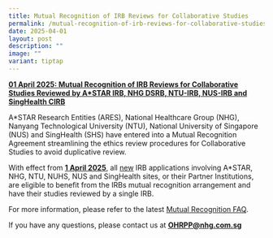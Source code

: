 ```yaml
---
title: Mutual Recognition of IRB Reviews for Collaborative Studies
permalink: /mutual-recognition-of-irb-reviews-for-collaborative-studies-reviewed-by-5-irbs/
date: 2025-04-01
layout: post
description: ""
image: ""
variant: tiptap
---
```

<p><strong><u>01 April 2025: Mutual Recognition of IRB Reviews for Collaborative Studies Reviewed by A*STAR IRB, NHG DSRB, NTU-IRB, NUS-IRB and SingHealth CIRB</u></strong>
</p>
<p></p>
<p>A*STAR Research Entities (ARES), National Healthcare Group (NHG), Nanyang
Technological University (NTU), National University of Singapore (NUS)
and SingHealth (SHS) have entered into a Mutual Recognition Agreement streamlining
the ethics review procedures for Collaborative Studies to avoid duplicative
review.</p>
<p></p>
<p>With effect from <strong><u>1 April 2025</u></strong>, all <u>new</u> IRB
applications involving A*STAR, NHG, NTU, NUHS, NUS and SingHealth sites,
or their Partner Institutions, are eligible to benefit from the IRBs mutual
recognition arrangement and have their studies reviewed by a single IRB.</p>
<p>For more information, please refer to the latest&nbsp;<a href="https://ethics.gri.nhg.com.sg/files/Ethics/Mutual_Recognition_FAQ___270325.pdf" rel="noopener noreferrer nofollow" target="_blank">Mutual Recognition FAQ</a>.</p>
<p></p>
<p>If you have any questions, please contact us at <strong><a href="https://www.research.nhg.com.sg/wps/wcm/connect/romp/nhgromp/resources/ethics+forms+and+templates++++" rel="noopener noreferrer nofollow" target="_blank"><u>OHRPP@nhg.com.sg</u></a></strong>
</p>
<p></p>